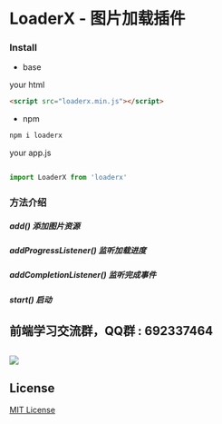 # LoaderX - 图片加载插件

### Install

* base

your html

```html
<script src="loaderx.min.js"></script>

```

* npm

```bash
npm i loaderx
```

your app.js

```javascript

import LoaderX from 'loaderx'

```


### 方法介绍 

##### add() 添加图片资源
##### addProgressListener()  监听加载进度
##### addCompletionListener()  监听完成事件
##### start()  启动

## 前端学习交流群，QQ群 : 692337464
## ![](https://github.com/wenyiweb/vuejs-fujun/blob/master/static/imgs/qq.png)

## License

[MIT License](http://en.wikipedia.org/wiki/MIT_License)